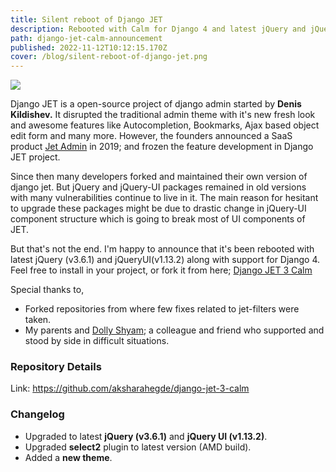 ```yaml
---
title: Silent reboot of Django JET
description: Rebooted with Calm for Django 4 and latest jQuery and jQuery-UI
path: django-jet-calm-announcement
published: 2022-11-12T10:12:15.170Z
cover: /blog/silent-reboot-of-django-jet.png
---
```


<img src="/blog/silent-reboot-of-django-jet.png">


Django JET is a open-source project of django admin started by **Denis Kildishev.** It disrupted the traditional admin theme with it's new fresh look and awesome features like Autocompletion, Bookmarks, Ajax based object edit form and many more. However, the founders announced a SaaS product [Jet Admin](https://app.jetadmin.io/demo) in 2019; and frozen the feature development in Django JET project.

Since then many developers forked and maintained their own version of django jet. But jQuery and jQuery-UI packages remained in old versions with many vulnerabilities continue to live in it. The main reason for hesitant to upgrade these packages might be due to drastic change in jQuery-UI component structure which is going to break most of UI components of JET.

But that's not the end. I'm happy to announce that it's been rebooted with latest jQuery (v3.6.1) and jQueryUI(v1.13.2) along with support for Django 4. Feel free to install in your project, or fork it from here; [Django JET 3 Calm](https://github.com/aksharahegde/django-jet-3-calm)

Special thanks to,
* Forked repositories from where few fixes related to jet-filters were taken.
* My parents and [Dolly Shyam](https://www.linkedin.com/in/dolly-shyam-79773a146/); a colleague and friend who supported and stood by side in difficult situations.


### Repository Details
Link: https://github.com/aksharahegde/django-jet-3-calm

### Changelog
-   Upgraded to latest **jQuery (v3.6.1)** and **jQuery UI (v1.13.2)**.
-   Upgraded **select2** plugin to latest version (AMD build).
-   Added a **new theme**.
